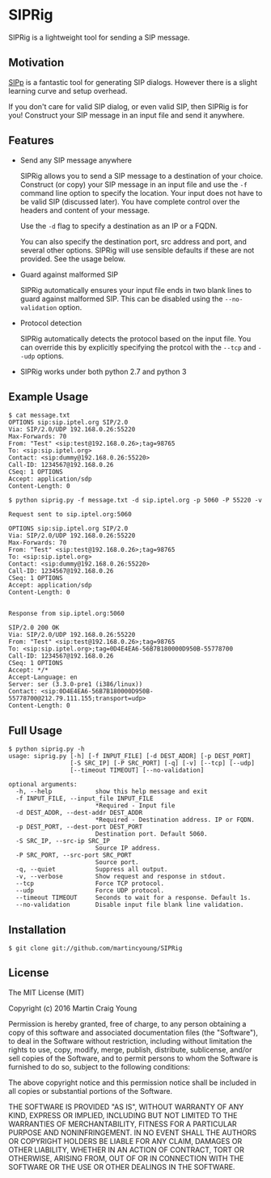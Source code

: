 # SIPRig

SIPRig is a lightweight tool for sending a SIP message.

## Motivation

[SIPp](http://sipp.sourceforge.net) is a fantastic tool for generating SIP dialogs.  However there is a slight learning curve and setup overhead.

If you don't care for valid SIP dialog, or even valid SIP, then SIPRig is for you!  Construct your SIP message in an input file and send it anywhere.

## Features

- Send any SIP message anywhere

  SIPRig allows you to send a SIP message to a destination of your choice.  Construct (or copy) your SIP message in an input file and use the `-f` command line option to specify the location.  Your input does not have to be valid SIP (discussed later).  You have complete control over the headers and content of your message.

  Use the `-d` flag to specify a destination as an IP or a FQDN.

  You can also specify the destination port, src address and port, and several other options.  SIPRig will use sensible defaults if these are not provided.  See the usage below.

- Guard against malformed SIP

  SIPRig automatically ensures your input file ends in two blank lines to guard against malformed SIP. This can be disabled using the `--no-validation` option.

- Protocol detection

  SIPRig automatically detects the protocol based on the input file.  You can override this by explicitly specifying the protcol with the `--tcp` and `--udp` options.

- SIPRig works under both python 2.7 and python 3

## Example Usage

    $ cat message.txt 
    OPTIONS sip:sip.iptel.org SIP/2.0
    Via: SIP/2.0/UDP 192.168.0.26:55220
    Max-Forwards: 70
    From: "Test" <sip:test@192.168.0.26>;tag=98765
    To: <sip:sip.iptel.org>
    Contact: <sip:dummy@192.168.0.26:55220>
    Call-ID: 1234567@192.168.0.26
    CSeq: 1 OPTIONS
    Accept: application/sdp
    Content-Length: 0

    $ python siprig.py -f message.txt -d sip.iptel.org -p 5060 -P 55220 -v

    Request sent to sip.iptel.org:5060

    OPTIONS sip:sip.iptel.org SIP/2.0
    Via: SIP/2.0/UDP 192.168.0.26:55220
    Max-Forwards: 70
    From: "Test" <sip:test@192.168.0.26>;tag=98765
    To: <sip:sip.iptel.org>
    Contact: <sip:dummy@192.168.0.26:55220>
    Call-ID: 1234567@192.168.0.26
    CSeq: 1 OPTIONS
    Accept: application/sdp
    Content-Length: 0


    Response from sip.iptel.org:5060

    SIP/2.0 200 OK
    Via: SIP/2.0/UDP 192.168.0.26:55220
    From: "Test" <sip:test@192.168.0.26>;tag=98765
    To: <sip:sip.iptel.org>;tag=0D4E4EA6-56B7B180000D950B-55778700
    Call-ID: 1234567@192.168.0.26
    CSeq: 1 OPTIONS
    Accept: */*
    Accept-Language: en
    Server: ser (3.3.0-pre1 (i386/linux))
    Contact: <sip:0D4E4EA6-56B7B180000D950B-55778700@212.79.111.155;transport=udp>
    Content-Length: 0

## Full Usage

    $ python siprig.py -h
    usage: siprig.py [-h] [-f INPUT_FILE] [-d DEST_ADDR] [-p DEST_PORT]
                     [-S SRC_IP] [-P SRC_PORT] [-q] [-v] [--tcp] [--udp]
                     [--timeout TIMEOUT] [--no-validation]

    optional arguments:
      -h, --help            show this help message and exit
      -f INPUT_FILE, --input_file INPUT_FILE
                            *Required - Input file
      -d DEST_ADDR, --dest-addr DEST_ADDR
                            *Required - Destination address. IP or FQDN.
      -p DEST_PORT, --dest-port DEST_PORT
                            Destination port. Default 5060.
      -S SRC_IP, --src-ip SRC_IP
                            Source IP address.
      -P SRC_PORT, --src-port SRC_PORT
                            Source port.
      -q, --quiet           Suppress all output.
      -v, --verbose         Show request and response in stdout.
      --tcp                 Force TCP protocol.
      --udp                 Force UDP protocol.
      --timeout TIMEOUT     Seconds to wait for a response. Default 1s.
      --no-validation       Disable input file blank line validation.

## Installation

    $ git clone git://github.com/martincyoung/SIPRig

## License

The MIT License (MIT)

Copyright (c) 2016 Martin Craig Young

Permission is hereby granted, free of charge, to any person obtaining a copy
of this software and associated documentation files (the "Software"), to deal
in the Software without restriction, including without limitation the rights
to use, copy, modify, merge, publish, distribute, sublicense, and/or sell
copies of the Software, and to permit persons to whom the Software is
furnished to do so, subject to the following conditions:

The above copyright notice and this permission notice shall be included in all
copies or substantial portions of the Software.

THE SOFTWARE IS PROVIDED "AS IS", WITHOUT WARRANTY OF ANY KIND, EXPRESS OR
IMPLIED, INCLUDING BUT NOT LIMITED TO THE WARRANTIES OF MERCHANTABILITY,
FITNESS FOR A PARTICULAR PURPOSE AND NONINFRINGEMENT. IN NO EVENT SHALL THE
AUTHORS OR COPYRIGHT HOLDERS BE LIABLE FOR ANY CLAIM, DAMAGES OR OTHER
LIABILITY, WHETHER IN AN ACTION OF CONTRACT, TORT OR OTHERWISE, ARISING FROM,
OUT OF OR IN CONNECTION WITH THE SOFTWARE OR THE USE OR OTHER DEALINGS IN THE
SOFTWARE.

